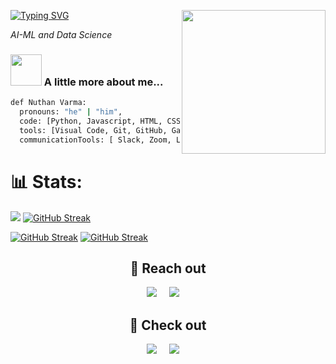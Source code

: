 [![Typing SVG](https://readme-typing-svg.herokuapp.com?font=Fira+Code&duration=3000&pause=3000&color=00FFFF&width=435&lines=Hi!+I'm+Nuthan+Varma!+%F0%9F%91%8B)](https://github.com/Nuthannn)
<img align='right' src="https://media0.giphy.com/media/iIqmM5tTjmpOB9mpbn/giphy.gif?cid=6c09b952noptfle2sia73zyc77krr5qdhswl6h3jx925zhtj&ep=v1_internal_gif_by_id&rid=giphy.gif&ct=g" width="230">
<p><em>AI-ML and Data Science</em></p>

### <img src="https://media.giphy.com/media/Jo7zgRsPUxypoJHK3N/giphy.gif" width="50"> A little more about me...  

```bash
def Nuthan Varma:
  pronouns: "he" | "him",
  code: [Python, Javascript, HTML, CSS],
  tools: [Visual Code, Git, GitHub, Gazebo Simulation, ServiceNow Platform],
  communicationTools: [ Slack, Zoom, Linkedin, Discord, GitHub Projects],
```


#  📊 Stats:


![](https://github-readme-activity-graph.cyclic.app/graph?username=Nuthannn&bg_color=1c1917&color=ffffff&line=0891b2&point=ffffff&area_color=1c1917&area=true&hide_border=true&custom_title=GitHub%20Commits%20Graph&theme=github_dark)
[![GitHub Streak](https://streak-stats.demolab.com?user=Nuthannn&theme=github_dark&hide_border=true&date_format=j%20M%5B%20Y%5D)](https://github.com/Nuthannn)


[![GitHub Streak](https://github-readme-stats.vercel.app/api?username=Nuthannn&show_icons=true&count_private=true&hide_border=true&theme=github_dark)](https://github.com/Nuthannn)
[![GitHub Streak](https://github-readme-stats.vercel.app/api/top-langs/?username=Nuthannn&layout=compact&theme=github_dark)](https://github.com/nuthann)




<h2  align="center">👀 Reach out</h2>
<p align="center">
  <a href="https://www.linkedin.com/in/nuthan-varma-0bb212221/" target="_blank"><img src="https://img.shields.io/badge/linkedin-%230077B5.svg?&style=for-the-badge&logo=linkedin&logoColor=white" /></a>&nbsp;&nbsp;&nbsp;&nbsp;
<a href="mailto:varmanuthan57@gmail.com" target="_blank"><img src="https://img.shields.io/badge/email-%23D14836.svg?&style=for-the-badge&logo=gmail&logoColor=white" /></a>&nbsp;&nbsp;&nbsp;&nbsp;
</p>
<h2  align="center">👀 Check out</h2>
<p align="center">
  <a href="https://www.hackerrank.com/profile/varmanuthan57" target="_blank"><img src="https://img.shields.io/badge/-Hackerrank-2EC866?style=for-the-badge&logo=HackerRank&logoColor=white"></a>&nbsp;&nbsp;&nbsp;&nbsp;
  <a href="https://leetcode.com/u/Nuthan_Varma/" target="_blank"><img src="https://img.shields.io/badge/LeetCode-000000?style=for-the-badge&logo=LeetCode&logoColor=#d16c06"></a>&nbsp;&nbsp;&nbsp;&nbsp;
</p>

